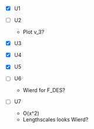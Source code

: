 - [x] U1

- [ ] U2

  - Plot v_3?

- [x] U3

- [x] U4

- [x] U5

- [ ] U6

  - Wierd for F_DES? 

- [ ] U7

  - O(x^2)
  - Lengthscales looks Wierd?
  
  